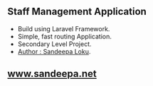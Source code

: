 
## Staff Management Application

- Build using Laravel Framework.
- Simple, fast routing Application.
- Secondary Level Project.
- [Author : Sandeepa Loku](http://sandeepa.net).

## www.sandeepa.net
